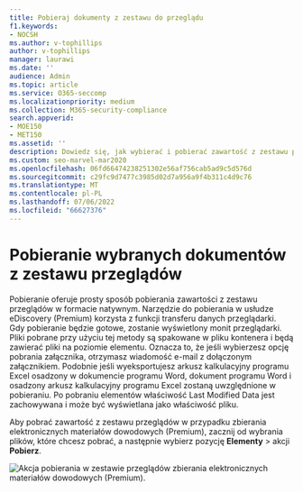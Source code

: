 ```yaml
---
title: Pobieraj dokumenty z zestawu do przeglądu
f1.keywords:
- NOCSH
ms.author: v-tophillips
author: v-tophillips
manager: laurawi
ms.date: ''
audience: Admin
ms.topic: article
ms.service: O365-seccomp
ms.localizationpriority: medium
ms.collection: M365-security-compliance
search.appverid:
- MOE150
- MET150
ms.assetid: ''
description: Dowiedz się, jak wybierać i pobierać zawartość z zestawu przeglądów w usłudze eDiscovery (Premium) na potrzeby prezentacji lub przeglądów zewnętrznych.
ms.custom: seo-marvel-mar2020
ms.openlocfilehash: 06fd66474238251302e56af756cab5ad9c5d576d
ms.sourcegitcommit: c29fc9d7477c3985d02d7a956a9f4b311c4d9c76
ms.translationtype: MT
ms.contentlocale: pl-PL
ms.lasthandoff: 07/06/2022
ms.locfileid: "66627376"
---
```

# <a name="download-selected-documents-from-a-review-set"></a>Pobieranie wybranych dokumentów z zestawu przeglądów

Pobieranie oferuje prosty sposób pobierania zawartości z zestawu przeglądów w formacie natywnym. Narzędzie do pobierania w usłudze eDiscovery (Premium) korzysta z funkcji transferu danych przeglądarki. Gdy pobieranie będzie gotowe, zostanie wyświetlony monit przeglądarki. Pliki pobrane przy użyciu tej metody są spakowane w pliku kontenera i będą zawierać pliki na poziomie elementu. Oznacza to, że jeśli wybierzesz opcję pobrania załącznika, otrzymasz wiadomość e-mail z dołączonym załącznikiem. Podobnie jeśli wyeksportujesz arkusz kalkulacyjny programu Excel osadzony w dokumencie programu Word, dokument programu Word i osadzony arkusz kalkulacyjny programu Excel zostaną uwzględnione w pobieraniu. Po pobraniu elementów właściwość Last Modified Data jest zachowywana i może być wyświetlana jako właściwość pliku.

Aby pobrać zawartość z zestawu przeglądów w przypadku zbierania elektronicznych materiałów dowodowych (Premium), zacznij od wybrania plików, które chcesz pobrać, a następnie wybierz pozycję **Elementy** >  akcji **Pobierz**.

![Akcja pobierania w zestawie przeglądów zbierania elektronicznych materiałów dowodowych (Premium).](../media/eDiscoDownload.png)
